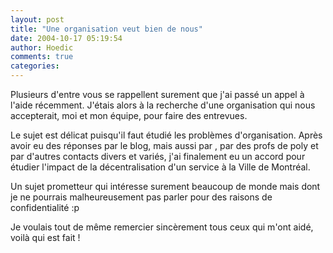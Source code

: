 ```yaml
---
layout: post
title: "Une organisation veut bien de nous"
date: 2004-10-17 05:19:54
author: Hoedic
comments: true
categories: 
---
```



Plusieurs d'entre vous se rappellent surement que j'ai passé un appel à l'aide récemment. J'étais alors à la recherche d'une organisation qui nous accepterait, moi et mon équipe, pour faire des entrevues.

Le sujet est délicat puisqu'il faut étudié les problèmes d'organisation. Après avoir eu des réponses par le blog, mais aussi par , par des profs de poly et par d'autres contacts divers et variés, j'ai finalement eu un accord pour étudier l'impact de la décentralisation d'un service à la Ville de Montréal.

Un sujet prometteur qui intéresse surement beaucoup de monde mais dont je ne pourrais malheureusement pas parler pour des raisons de confidentialité :p

Je voulais tout de même remercier sincèrement tous ceux qui m'ont aidé, voilà qui est fait !